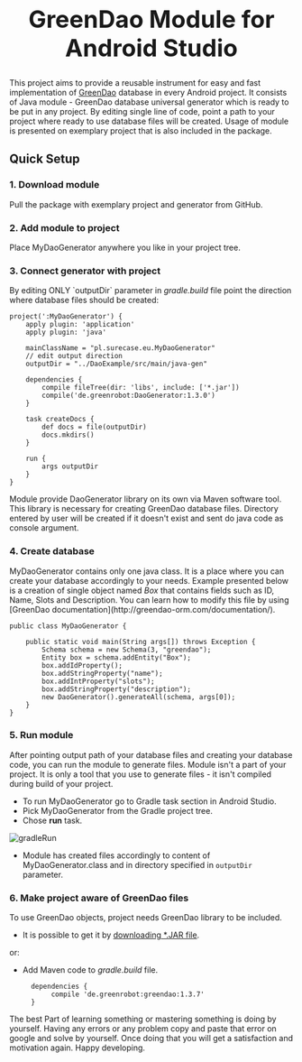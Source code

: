 ## <center><h1>GreenDao Module for Android Studio</h1></center>

This project aims to provide a reusable instrument for easy and fast implementation of [GreenDao](http://greendao-orm.com/) database in every Android project. It consists of Java module - GreenDao database universal generator which is ready to be put in any project. By editing single line of code, point a path to your project where ready to use database files will be created. Usage of module is presented on exemplary project that is also included in the package. 

## Quick Setup
<h3>1. Download module</h3>
Pull the package with exemplary project and generator from GitHub.

<h3>2. Add module to project</h3>
Place MyDaoGenerator anywhere you like in your project tree.

<h3>3. Connect generator with project</h3> 
By editing ONLY `outputDir` parameter in <i>gradle.build</i> file point the direction where database files should be created:

    project(':MyDaoGenerator') {
        apply plugin: 'application'
        apply plugin: 'java'

        mainClassName = "pl.surecase.eu.MyDaoGenerator"
        // edit output direction
        outputDir = "../DaoExample/src/main/java-gen"

        dependencies {
            compile fileTree(dir: 'libs', include: ['*.jar'])
            compile('de.greenrobot:DaoGenerator:1.3.0')
        }

        task createDocs {
            def docs = file(outputDir)
            docs.mkdirs()
        }

        run {
            args outputDir
        }
    }

Module provide DaoGenerator library on its own via Maven software tool. This library is necessary for creating GreenDao database files. Directory entered by user will be created if it doesn't exist and sent do java code as console argument.

<h3>4. Create database</h3>
MyDaoGenerator contains only one java class. It is a place where you can create your database accordingly to your needs. Example presented below is a creation of single object named <i> Box </i> that contains fields such as ID, Name, Slots and Description. You can learn how to modify this file by using [GreenDao documentation](http://greendao-orm.com/documentation/).

    public class MyDaoGenerator {

        public static void main(String args[]) throws Exception {
            Schema schema = new Schema(3, "greendao");
            Entity box = schema.addEntity("Box");
            box.addIdProperty();
            box.addStringProperty("name");
            box.addIntProperty("slots");
            box.addStringProperty("description");
            new DaoGenerator().generateAll(schema, args[0]);
        }
    } 

<h3>5. Run module </h3>
After pointing output path of your database files and creating your database code, you can run the module to generate files. Module isn't a part of your project. It is only a tool that you use to generate files - it isn't compiled during build of your project. 

- To run MyDaoGenerator go to Gradle task section in Android Studio. 
- Pick MyDaoGenerator from the Gradle project tree.
- Chose <b>run</b> task.

![gradleRun](https://github.com/SureCase/GreenDaoForAndroidStudio/blob/master/Screenshots/gradleRun.png?raw=true)

- Module has created files accordingly to content of MyDaoGenerator.class and in directory specified in `outputDir` parameter.

<h3>6. Make project aware of GreenDao files</h3>
To use GreenDao objects, project needs GreenDao library to be included.

- It is possible to get it by [downloading *.JAR file](http://search.maven.org/#search%7Cga%7C1%7Cg%3A%22de.greenrobot%22%20AND%20a%3A%22greendao%22).

or:

- Add Maven code to <i>gradle.build</i> file.

        dependencies {
             compile 'de.greenrobot:greendao:1.3.7'
        }

The best Part of learning something or mastering something is doing by yourself. Having any errors or any problem copy and paste that error on google and solve by yourself.
Once doing that you will get a satisfaction and motivation again.
Happy developing.
